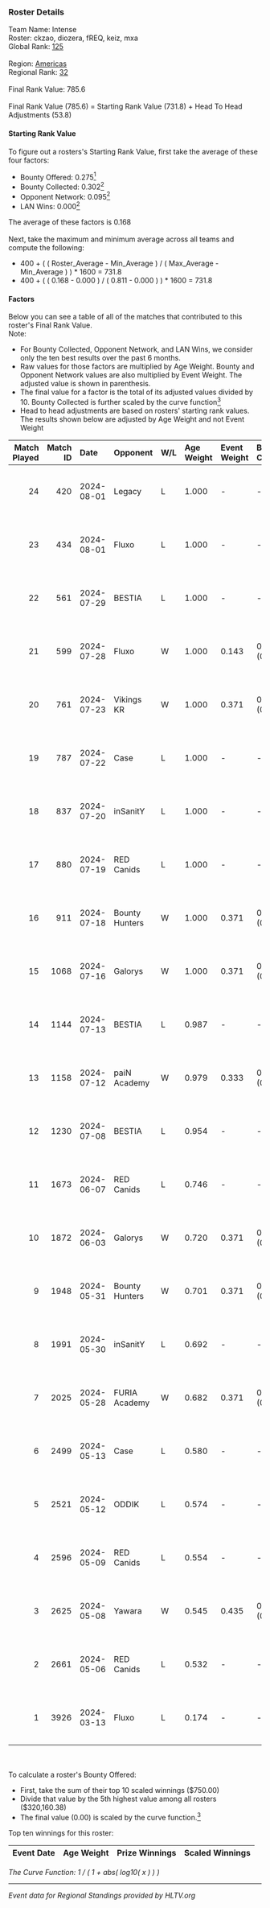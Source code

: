 ### Roster Details<br />
Team Name: Intense<br />
Roster: ckzao, diozera, fREQ, keiz, mxa<br />
Global Rank: [125](../../standings_global_2024_08_14.md)<br />
<br />
Region: [Americas]( ../../standings_americas_2024_08_14.md)<br />
Regional Rank: [32]( ../../standings_americas_2024_08_14.md)<br />
<br />
Final Rank Value:  785.6<br />
<br />
Final Rank Value (785.6) = Starting Rank Value (731.8) + Head To Head Adjustments (53.8)<br />

#### Starting Rank Value<br />
To figure out a rosters's Starting Rank Value, first take the average of these four factors:<br />
- Bounty Offered: 0.275[<sup>1</sup>](#table2)
- Bounty Collected: 0.302[<sup>2</sup>](#table1)
- Opponent Network: 0.095[<sup>2</sup>](#table1)
- LAN Wins: 0.000[<sup>2</sup>](#table1)

The average of these factors is 0.168<br />
<br />
Next, take the maximum and minimum average across all teams and compute the following:<br />
- 400 + ( ( Roster_Average - Min_Average ) / ( Max_Average - Min_Average ) ) * 1600 = 731.8
- 400 + ( ( 0.168 - 0.000 ) / ( 0.811 - 0.000 ) ) * 1600 = 731.8


#### Factors<br />
Below you can see a table of all of the matches that contributed to this roster's Final Rank Value.<br />
Note:<br />

- For Bounty Collected, Opponent Network, and LAN Wins, we consider only the ten best results over the past 6 months.
- Raw values for those factors are multiplied by Age Weight. Bounty and Opponent Network values are also multiplied by Event Weight. The adjusted value is shown in parenthesis.
- The final value for a factor is the total of its adjusted values divided by 10. Bounty Collected is further scaled by the curve function[<sup>3</sup>](#curveFunction)
- Head to head adjustments are based on rosters' starting rank values. The results shown below are adjusted by Age Weight and not Event Weight
<span id="table1"></span><br />


| Match Played | Match ID | Date       | Opponent       | W/L | Age Weight | Event Weight | Bounty Collected | Opponent Network | LAN Wins  | H2H Adj. | Roster                          |
| -: | -: | :- | :- | :- | :- | :- | :- | :- | :- | -: | :- |
|           24 |      420 | 2024-08-01 | Legacy         | L   | 1.000      | -            | -                | -                | -         |    -5.82 | ckzao, diozera, fREQ, keiz, mxa |
|           23 |      434 | 2024-08-01 | Fluxo          | L   | 1.000      | -            | -                | -                | -         |    -4.21 | ckzao, diozera, fREQ, keiz, mxa |
|           22 |      561 | 2024-07-29 | BESTIA         | L   | 1.000      | -            | -                | -                | -         |    -8.28 | ckzao, diozera, fREQ, keiz, mxa |
|           21 |      599 | 2024-07-28 | Fluxo          | W   | 1.000      | 0.143        | 0.105 (0.015)    | 0.645 (0.092)    | 0 (0.000) |    26.88 | ckzao, diozera, fREQ, keiz, mxa |
|           20 |      761 | 2024-07-23 | Vikings KR     | W   | 1.000      | 0.371        | 0.008 (0.003)    | 0.478 (0.177)    | 0 (0.000) |    17.62 | ckzao, diozera, fREQ, keiz, mxa |
|           19 |      787 | 2024-07-22 | Case           | L   | 1.000      | -            | -                | -                | -         |   -10.45 | ckzao, diozera, fREQ, keiz, mxa |
|           18 |      837 | 2024-07-20 | inSanitY       | L   | 1.000      | -            | -                | -                | -         |    -6.82 | ckzao, diozera, fREQ, keiz, mxa |
|           17 |      880 | 2024-07-19 | RED Canids     | L   | 1.000      | -            | -                | -                | -         |    -3.54 | ckzao, diozera, fREQ, keiz, mxa |
|           16 |      911 | 2024-07-18 | Bounty Hunters | W   | 1.000      | 0.371        | 0.021 (0.008)    | 0.525 (0.195)    | 0 (0.000) |    22.80 | ckzao, diozera, fREQ, keiz, mxa |
|           15 |     1068 | 2024-07-16 | Galorys        | W   | 1.000      | 0.371        | 0.028 (0.010)    | 0.497 (0.184)    | 0 (0.000) |    18.37 | ckzao, diozera, fREQ, keiz, mxa |
|           14 |     1144 | 2024-07-13 | BESTIA         | L   | 0.987      | -            | -                | -                | -         |    -6.71 | ckzao, diozera, fREQ, keiz, mxa |
|           13 |     1158 | 2024-07-12 | paiN Academy   | W   | 0.979      | 0.333        | 0.000 (0.000)    | 0.000 (0.000)    | 0 (0.000) |     3.78 | ckzao, diozera, fREQ, keiz, mxa |
|           12 |     1230 | 2024-07-08 | BESTIA         | L   | 0.954      | -            | -                | -                | -         |    -5.71 | ckzao, diozera, fREQ, keiz, mxa |
|           11 |     1673 | 2024-06-07 | RED Canids     | L   | 0.746      | -            | -                | -                | -         |    -2.32 | ckzao, diozera, fREQ, keiz, mxa |
|           10 |     1872 | 2024-06-03 | Galorys        | W   | 0.720      | 0.371        | 0.028 (0.007)    | 0.497 (0.133)    | 0 (0.000) |    15.19 | ckzao, diozera, fREQ, keiz, mxa |
|            9 |     1948 | 2024-05-31 | Bounty Hunters | W   | 0.701      | 0.371        | 0.021 (0.005)    | 0.525 (0.136)    | 0 (0.000) |    14.83 | ckzao, diozera, fREQ, keiz, mxa |
|            8 |     1991 | 2024-05-30 | inSanitY       | L   | 0.692      | -            | -                | -                | -         |    -5.52 | ckzao, diozera, fREQ, keiz, mxa |
|            7 |     2025 | 2024-05-28 | FURIA Academy  | W   | 0.682      | 0.371        | 0.000 (0.000)    | 0.098 (0.025)    | 0 (0.000) |     5.55 | ckzao, diozera, fREQ, keiz, mxa |
|            6 |     2499 | 2024-05-13 | Case           | L   | 0.580      | -            | -                | -                | -         |    -5.55 | bsd, ckzao, diozera, fREQ, mxa  |
|            5 |     2521 | 2024-05-12 | ODDIK          | L   | 0.574      | -            | -                | -                | -         |    -3.44 | bsd, ckzao, diozera, fREQ, mxa  |
|            4 |     2596 | 2024-05-09 | RED Canids     | L   | 0.554      | -            | -                | -                | -         |    -2.29 | bsd, ckzao, diozera, fREQ, mxa  |
|            3 |     2625 | 2024-05-08 | Yawara         | W   | 0.545      | 0.435        | 0.000 (0.000)    | 0.045 (0.011)    | 0 (0.000) |     3.91 | bsd, ckzao, diozera, fREQ, mxa  |
|            2 |     2661 | 2024-05-06 | RED Canids     | L   | 0.532      | -            | -                | -                | -         |    -2.23 | bsd, ckzao, diozera, fREQ, mxa  |
|            1 |     3926 | 2024-03-13 | Fluxo          | L   | 0.174      | -            | -                | -                | -         |    -2.21 | bsd, ckzao, diozera, mxa, roz   |

<br />
<span id="table2"></span><br />
To calculate a roster's Bounty Offered:<br />

- First, take the sum of their top 10 scaled winnings ($750.00)
- Divide that value by the 5th highest value among all rosters ($320,160.38)
- The final value (0.00) is scaled by the curve function.[<sup>3</sup>](#curveFunction)

Top ten winnings for this roster:<br />

| Event Date | Age Weight | Prize Winnings | Scaled Winnings |
| :- | -: | :- | :- |


<span id="curveFunction"></span>_The Curve Function: 1 / ( 1 + abs( log10( x ) ) )_<br />

---
_Event data for Regional Standings provided by HLTV.org_<br />
